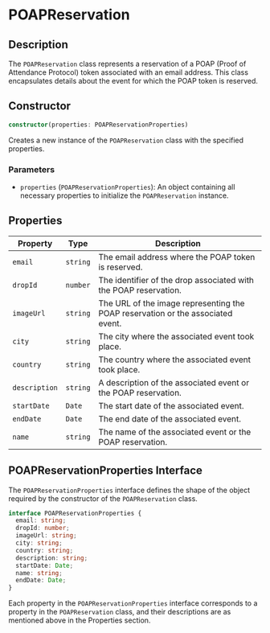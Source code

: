 # POAPReservation

## Description

The `POAPReservation` class represents a reservation of a POAP (Proof of Attendance Protocol) token associated with an email address. This class encapsulates details about the event for which the POAP token is reserved.

## Constructor

```typescript
constructor(properties: POAPReservationProperties)
```

Creates a new instance of the `POAPReservation` class with the specified properties.

### Parameters

- `properties` (`POAPReservationProperties`): An object containing all necessary properties to initialize the `POAPReservation` instance.

## Properties

| Property        | Type     | Description                                                      |
|-----------------|----------|------------------------------------------------------------------|
| `email`         | `string` | The email address where the POAP token is reserved.              |
| `dropId`        | `number` | The identifier of the drop associated with the POAP reservation. |
| `imageUrl`      | `string` | The URL of the image representing the POAP reservation or the associated event. |
| `city`          | `string` | The city where the associated event took place.                  |
| `country`       | `string` | The country where the associated event took place.               |
| `description`   | `string` | A description of the associated event or the POAP reservation.   |
| `startDate`     | `Date`   | The start date of the associated event.                          |
| `endDate`       | `Date`   | The end date of the associated event.                            |
| `name`          | `string` | The name of the associated event or the POAP reservation.        |

## POAPReservationProperties Interface

The `POAPReservationProperties` interface defines the shape of the object required by the constructor of the `POAPReservation` class.

```typescript
interface POAPReservationProperties {
  email: string;
  dropId: number;
  imageUrl: string;
  city: string;
  country: string;
  description: string;
  startDate: Date;
  name: string;
  endDate: Date;
}
```

Each property in the `POAPReservationProperties` interface corresponds to a property in the `POAPReservation` class, and their descriptions are as mentioned above in the Properties section.